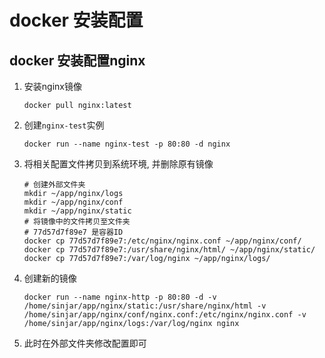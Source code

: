 # docker 安装配置

## docker 安装配置nginx

1. 安装nginx镜像

   `docker pull nginx:latest`

2. 创建`nginx-test`实例

   `docker run --name nginx-test -p 80:80 -d nginx`

3. 将相关配置文件拷贝到系统环境, 并删除原有镜像

   ```shell
   # 创建外部文件夹
   mkdir ~/app/nginx/logs
   mkdir ~/app/nginx/conf
   mkdir ~/app/nginx/static
   # 将镜像中的文件拷贝至文件夹
   # 77d57d7f89e7 是容器ID
   docker cp 77d57d7f89e7:/etc/nginx/nginx.conf ~/app/nginx/conf/
   docker cp 77d57d7f89e7:/usr/share/nginx/html/ ~/app/nginx/static/
   docker cp 77d57d7f89e7:/var/log/nginx ~/app/nginx/logs/
   ```

4. 创建新的镜像

   `docker run --name nginx-http -p 80:80 -d -v /home/sinjar/app/nginx/static:/usr/share/nginx/html -v /home/sinjar/app/nginx/conf/nginx.conf:/etc/nginx/nginx.conf -v /home/sinjar/app/nginx/logs:/var/log/nginx nginx`

5. 此时在外部文件夹修改配置即可

